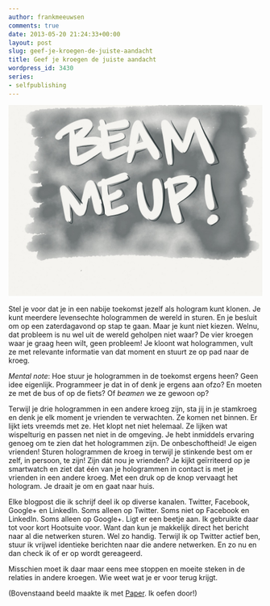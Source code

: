 ```yaml
---
author: frankmeeuwsen
comments: true
date: 2013-05-20 21:24:33+00:00
layout: post
slug: geef-je-kroegen-de-juiste-aandacht
title: Geef je kroegen de juiste aandacht
wordpress_id: 3430
series:
- selfpublishing
---
```


![image](../images/uploadimages/image.jpg)


Stel je voor dat je in een nabije toekomst jezelf als hologram kunt klonen. Je kunt meerdere levensechte hologrammen de wereld in sturen. En je besluit om op een zaterdagavond op stap te gaan. Maar je kunt niet kiezen. Welnu, dat probleem is nu wel uit de wereld geholpen niet waar? De vier kroegen waar je graag heen wilt, geen probleem! Je kloont wat hologrammen, vult ze met relevante informatie van dat moment en stuurt ze op pad naar de kroeg.

_Mental note_: Hoe stuur je hologrammen in de toekomst ergens heen? Geen idee eigenlijk. Programmeer je dat in of denk je ergens aan ofzo? En moeten ze met de bus of op de fiets? Of _beamen_ we ze gewoon op?

Terwijl je drie hologrammen in een andere kroeg zijn, sta jij in je stamkroeg en denk je elk moment je vrienden te verwachten. Ze komen net binnen. Er lijkt iets vreemds met ze. Het klopt net niet helemaal. Ze lijken wat wispelturig en passen net niet in de omgeving. Je hebt inmiddels ervaring genoeg om te zien dat het hologrammen zijn. De onbeschoftheid! Je eigen vrienden! Sturen hologrammen de kroeg in terwijl je stinkende best om er zelf, in persoon, te zijn! Zijn dát nou je vrienden? Je kijkt geïrriteerd op je smartwatch en ziet dat één van je hologrammen in contact is met je vrienden in een andere kroeg. Met een druk op de knop vervaagt het hologram. Je draait je om en gaat naar huis.

Elke blogpost die ik schrijf deel ik op diverse kanalen. Twitter, Facebook, Google+ en LinkedIn. Soms alleen op Twitter. Soms niet op Facebook en LinkedIn. Soms alleen op Google+. Ligt er een beetje aan. Ik gebruikte daar tot voor kort Hootsuite voor. Want dan kun je makkelijk direct het bericht naar al die netwerken sturen. Wel zo handig. Terwijl ik op Twitter actief ben, stuur ik vrijwel identieke berichten naar die andere netwerken. En zo nu en dan check ik of er op wordt gereageerd.

Misschien moet ik daar maar eens mee stoppen en moeite steken in de relaties in andere kroegen. Wie weet wat je er voor terug krijgt.

(Bovenstaand beeld maakte ik met [Paper](/met-paper-is-digitaal-tekenen-een-plezier/). Ik oefen door!)
